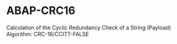 # ABAP-CRC16
Calculation of the Cyclic Redundancy Check of a String (Payload) Algorithm: CRC-16/CCITT-FALSE
